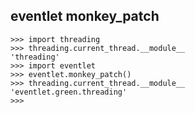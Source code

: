 
## eventlet monkey_patch

```commandline
>>> import threading
>>> threading.current_thread.__module__
'threading'
>>> import eventlet
>>> eventlet.monkey_patch()
>>> threading.current_thread.__module__
'eventlet.green.threading'
>>>
```